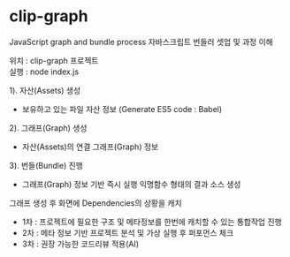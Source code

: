 # clip-graph
JavaScript graph and bundle process
자바스크립트 번들러 셋업 및 과정 이해

위치 : clip-graph 프로젝트<br>
실행 : node index.js<br>

1). 자산(Assets) 생성
- 보유하고 있는 파일 자산 정보
(Generate ES5 code : Babel)

2). 그래프(Graph) 생성
- 자산(Assets)의 연결 그래프(Graph) 정보

3). 번들(Bundle) 진행
- 그래프(Graph) 정보 기반 즉시 실행 익명함수 형태의 결과 소스 생성

그래프 생성 후 화면에 Dependencies의 상황을 캐치
- 1차 : 프로젝트에 필요한 구조 및 메타정보를 한번에 캐치할 수 있는 통합작업 진행
- 2차 : 메타 정보 기반 프로젝트 분석 및 가상 실행 후 퍼포먼스 체크
- 3차 : 권장 가능한 코드리뷰 적용(AI)
